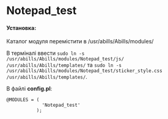 # Notepad_test

#### Установка:
Каталог модуля перемістити в /usr/abills/Abills/modules/

В терміналі ввести ```sudo ln -s /usr/abills/Abills/modules/Notepad_test/js/ /usr/abills/Abills/templates/``` та ```sudo ln -s /usr/abills/Abills/modules/Notepad_test/sticker_style.css /usr/abills/Abills/templates/```.


В файлі **config.pl**:
```
@MODULES = (
             'Notepad_test'
           );
```
